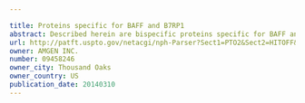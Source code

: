 ```yaml
---

title: Proteins specific for BAFF and B7RP1
abstract: Described herein are bispecific proteins specific for BAFF and B7RP1, nucleic acids encoding such proteins, methods of making such proteins, and uses for such proteins.
url: http://patft.uspto.gov/netacgi/nph-Parser?Sect1=PTO2&Sect2=HITOFF&p=1&u=%2Fnetahtml%2FPTO%2Fsearch-adv.htm&r=1&f=G&l=50&d=PALL&S1=09458246&OS=09458246&RS=09458246
owner: AMGEN INC.
number: 09458246
owner_city: Thousand Oaks
owner_country: US
publication_date: 20140310
---
```

